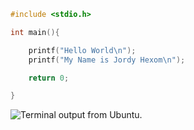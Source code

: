 ```c
#include <stdio.h>

int main(){

	printf("Hello World\n");
	printf("My Name is Jordy Hexom\n");

	return 0;

}

```

![Terminal output from Ubuntu.](/assets/terminal-hello-c.jpg)